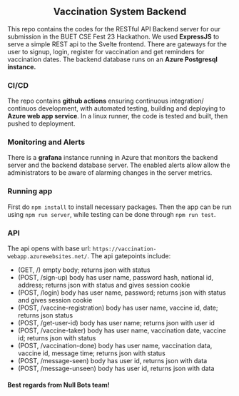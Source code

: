 <p align="center"> <h2 align="center"> Vaccination System Backend </h2> </p>

This repo contains the codes for the RESTful API Backend server for our submission in the BUET CSE Fest 23 Hackathon. We used **ExpressJS** to serve a simple REST api to the Svelte frontend. There are gateways for the user to signup, login, register for vaccination and get reminders for vaccination dates. The backend database runs on an **Azure Postgresql instance.**

### CI/CD
The repo contains **github actions** ensuring continuous integration/ continuos development, with automated testing, building and deploying to **Azure web app service**. In a linux runner, the code is tested and built, then pushed to deployment.

### Monitoring and Alerts

There is a **grafana** instance running in Azure that monitors the backend server and the backend database server. The enabled alerts allow allow the administrators to be aware of alarming changes in the server metrics.

### Running app
First do ```npm install``` to install necessary packages. Then the app can be run using ```npm run server```, while testing can be done through ```npm run test```.

### API
The api opens with base url: ```https://vaccination-webapp.azurewebsites.net/```. The api gatepoints include:
  - (GET, /) empty body; returns json with status
  - (POST, /sign-up) body has user name, password hash, national id, address; returns json with status and gives session cookie
  - (POST, /login) body has user name, password; returns json with status and gives session cookie
  - (POST, /vaccine-registration) body has user name, vaccine id, date; returns json status
  - (POST, /get-user-id) body has user name; returns json with user id
  - (POST, /vaccine-taker) body has user name, vaccination date, vaccine id; returns json with status
  - (POST, /vaccination-done) body has user name, vaccination data, vaccine id, message time; returns json with status
  - (POST, /message-seen) body has user id, returns json with data
  - (POST, /message-unseen) body has user id, returns json with data


#### Best regards from Null Bots team!
